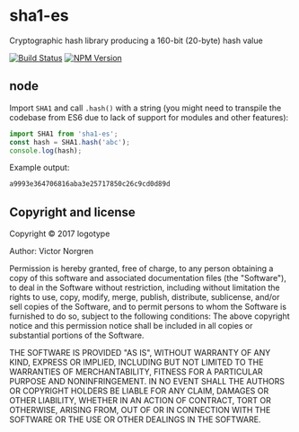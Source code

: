 # sha1-es
Cryptographic hash library producing a 160-bit (20-byte) hash value

[![Build Status](https://travis-ci.org/logotype/es-crypto.svg?branch=master)](https://travis-ci.org/logotype/es-crypto) [![NPM Version](https://badge.fury.io/js/sha1-es.svg)](http://badge.fury.io/js/sha1-es)

node
----

Import `SHA1` and call `.hash()` with a string (you might need to transpile the codebase from ES6 due to lack of support for modules and other features):

```javascript
import SHA1 from 'sha1-es';
const hash = SHA1.hash('abc');
console.log(hash);
```

Example output:

```bash
a9993e364706816aba3e25717850c26c9cd0d89d
```

Copyright and license
---------------------

Copyright © 2017 logotype

Author: Victor Norgren

Permission is hereby granted, free of charge, to any person obtaining a copy
of this software and associated documentation files (the "Software"), to
deal in the Software without restriction, including without limitation the
rights to use, copy, modify, merge, publish, distribute, sublicense, and/or
sell copies of the Software, and to permit persons to whom the Software is
furnished to do so, subject to the following conditions:  The above copyright
notice and this permission notice shall be included in all copies or
substantial portions of the Software.

THE SOFTWARE IS PROVIDED "AS IS", WITHOUT WARRANTY OF ANY KIND, EXPRESS OR
IMPLIED, INCLUDING BUT NOT LIMITED TO THE WARRANTIES OF MERCHANTABILITY,
FITNESS FOR A PARTICULAR PURPOSE AND NONINFRINGEMENT. IN NO EVENT SHALL THE
AUTHORS OR COPYRIGHT HOLDERS BE LIABLE FOR ANY CLAIM, DAMAGES OR OTHER
LIABILITY, WHETHER IN AN ACTION OF CONTRACT, TORT OR OTHERWISE, ARISING FROM,
OUT OF OR IN CONNECTION WITH THE SOFTWARE OR THE USE OR OTHER DEALINGS
IN THE SOFTWARE.